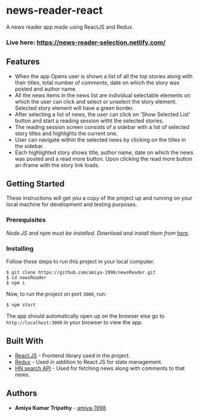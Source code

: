 # news-reader-react

A news reader app made using ReactJS and Redux.

### Live here: https://news-reader-selection.netlify.com/

## Features

- When the app Opens user is shown a list of all the top stories along with their titles, total number of comments, date on which the story was posted and author name.
- All the news items in the news list are individual selectable elements on which the user can click and select or unselect the story element. Selected story element will have a green border.
- After selecting a list of news, the user can click on 'Show Selected List' button and start a reading session witht the selected stories.
- The reading session screen consists of a sidebar with a list of selected story titles and highlights the current one.
- User can navigate within the selected news by clicking on the titles in the sidebar.
- Each highlighted story shows title, author name, date on which the news was posted and a read more button. Upon clicking the read more button an iframe with the story link loads.

## Getting Started

These instructions will get you a copy of the project up and running on your local machine for development and testing purposes.

### Prerequisites

_Node.JS and npm must be installed. Download and install them from [here](https://nodejs.org)._

### Installing

Follow these steps to run this project in your local computer.

```
$ git clone https://github.com/amiya-1998/newsReader.git
$ cd newsReader
$ npm i
```

Now, to run the project on port `3000`, run:

```
$ npm start
```

The app should automatically open up on the browser else go to `http://localhost:3000` in your browser to view the app.

## Built With

- [React.JS](https://reactjs.org/) - Frontend library used in the project.
- [Redux](https://redux.js.org/) - Used in addition to React.JS for state management.
- [HN search API](https://hn.algolia.com/api) - Used for fetching news along with comments to that news.

## Authors

- **Amiya Kumar Tripathy** - [amiya-1998](https://github.com/amiya-1998)
